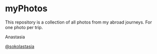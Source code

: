 # myPhotos

This repository is a collection of all photos from my abroad journeys.
For one photo per trip.


Anastasia

[@sokolastasia](https://www.instagram.com/sokolastasia/)

